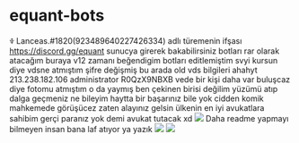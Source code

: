 # equant-bots
ꋿ Lanceas.#1820(923489640227426334) adlı türemenin ifşası
https://discord.gg/equant sunucya girerek bakabilirsiniz
botları rar olarak atacağım buraya v12 zamanı beğendigim botları editlemiştim svyi kursun diye vdsne atmıştım şifre değişmiş bu arada old vds bilgileri ahahyt 
213.238.182.106
administrator
R0QzX9NBXB
vede bir kişi daha var buluşcaz diye fotomu atmıştım o da yaymış ben çekinen birisi değilim yüzümü atıp dalga geçmeniz ne bileyim haytta bir başarınız bile yok cidden komik mahkemede görüşücez zaten alayınız gelsin ülkenin en iyi avukatlara sahibim
gerçi paranız yok demi avukat tutacak xd
<img src= "https://cdn.discordapp.com/attachments/972768285735125022/989163023094657084/unknown.png">
Daha readme yapmayı bilmeyen insan bana laf atıyor ya yazık
<img src= "https://cdn.discordapp.com/attachments/976847893791146035/989869857237512273/unknown.png">
<img src= "https://cdn.discordapp.com/attachments/902302627767918602/990342848752799856/unknown.png">
